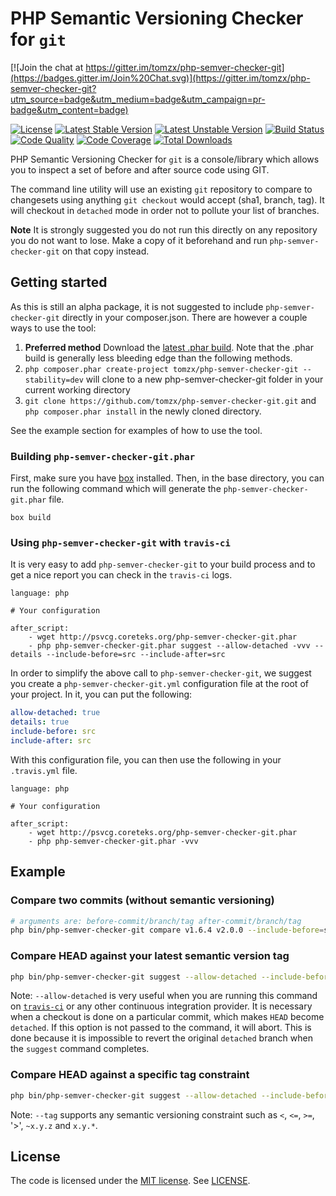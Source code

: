 # PHP Semantic Versioning Checker for `git`

[![Join the chat at https://gitter.im/tomzx/php-semver-checker-git](https://badges.gitter.im/Join%20Chat.svg)](https://gitter.im/tomzx/php-semver-checker-git?utm_source=badge&utm_medium=badge&utm_campaign=pr-badge&utm_content=badge)

[![License](https://poser.pugx.org/tomzx/php-semver-checker-git/license.svg)](https://packagist.org/packages/tomzx/php-semver-checker-git)
[![Latest Stable Version](https://poser.pugx.org/tomzx/php-semver-checker-git/v/stable.svg)](https://packagist.org/packages/tomzx/php-semver-checker-git)
[![Latest Unstable Version](https://poser.pugx.org/tomzx/php-semver-checker-git/v/unstable.svg)](https://packagist.org/packages/tomzx/php-semver-checker-git)
[![Build Status](https://img.shields.io/travis/tomzx/php-semver-checker-git.svg)](https://travis-ci.org/tomzx/php-semver-checker-git)
[![Code Quality](https://img.shields.io/scrutinizer/g/tomzx/php-semver-checker-git.svg)](https://scrutinizer-ci.com/g/tomzx/php-semver-checker-git/code-structure)
[![Code Coverage](https://img.shields.io/scrutinizer/coverage/g/tomzx/php-semver-checker-git.svg)](https://scrutinizer-ci.com/g/tomzx/php-semver-checker-git)
[![Total Downloads](https://img.shields.io/packagist/dt/tomzx/php-semver-checker-git.svg)](https://packagist.org/packages/tomzx/php-semver-checker-git)

PHP Semantic Versioning Checker for `git` is a console/library which allows you to inspect a set of before and after source code using GIT.

The command line utility will use an existing `git` repository to compare to changesets using anything `git checkout` would accept (sha1, branch, tag). It will checkout in `detached` mode in order not to pollute your list of branches.

**Note** It is strongly suggested you do not run this directly on any repository you do not want to lose. Make a copy of it beforehand and run `php-semver-checker-git` on that copy instead.

## Getting started

As this is still an alpha package, it is not suggested to include `php-semver-checker-git` directly in your composer.json. There are however a couple ways to use the tool:

1. **Preferred method** Download the [latest .phar build](http://psvcg.coreteks.org/php-semver-checker-git.phar). Note that the .phar build is generally less bleeding edge than the following methods.
2. `php composer.phar create-project tomzx/php-semver-checker-git --stability=dev` will clone to a new php-semver-checker-git folder in your current working directory
3. `git clone https://github.com/tomzx/php-semver-checker-git.git` and `php composer.phar install` in the newly cloned directory.

See the example section for examples of how to use the tool.

### Building `php-semver-checker-git.phar`
First, make sure you have [box](https://github.com/box-project/box2) installed. Then, in the base directory, you can run the following command which will generate the `php-semver-checker-git.phar` file.

```
box build
```

### Using `php-semver-checker-git` with `travis-ci`

It is very easy to add `php-semver-checker-git` to your build process and to get a nice report you can check in the `travis-ci` logs.

```
language: php

# Your configuration

after_script:
    - wget http://psvcg.coreteks.org/php-semver-checker-git.phar
    - php php-semver-checker-git.phar suggest --allow-detached -vvv --details --include-before=src --include-after=src
```

In order to simplify the above call to `php-semver-checker-git`, we suggest you create a `php-semver-checker-git.yml` configuration file at the root of your project. In it, you can put the following:

```yml
allow-detached: true
details: true
include-before: src
include-after: src
```

With this configuration file, you can then use the following in your `.travis.yml` file.

```
language: php

# Your configuration

after_script:
    - wget http://psvcg.coreteks.org/php-semver-checker-git.phar
    - php php-semver-checker-git.phar -vvv
```

## Example

### Compare two commits (without semantic versioning)

```bash
# arguments are: before-commit/branch/tag after-commit/branch/tag
php bin/php-semver-checker-git compare v1.6.4 v2.0.0 --include-before=src --include-after=src
```

### Compare HEAD against your latest semantic version tag

```bash
php bin/php-semver-checker-git suggest --allow-detached --include-before=src --include-after=src
```

Note: `--allow-detached` is very useful when you are running this command on [`travis-ci`](https://travis-ci.org) or any other continuous integration provider. It is necessary when a checkout is done on a particular commit, which makes `HEAD` become `detached`. If this option is not passed to the command, it will abort. This is done because it is impossible to revert the original `detached` branch when the `suggest` command completes.

### Compare HEAD against a specific tag constraint

```bash
php bin/php-semver-checker-git suggest --allow-detached --include-before=src --include-after=src  --tag=~5.0
```

Note: `--tag` supports any semantic versioning constraint such as `<`, `<=`, `>=`, '>', `~x.y.z` and `x.y.*`.

## License

The code is licensed under the [MIT license](http://choosealicense.com/licenses/mit/). See [LICENSE](LICENSE).
